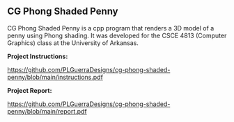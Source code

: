 ## CG Phong Shaded Penny

CG Phong Shaded Penny is a cpp program that renders a 3D model of a penny using Phong shading. It was developed for the CSCE 4813 (Computer Graphics) class at the University of Arkansas.

**Project Instructions:**

https://github.com/PLGuerraDesigns/cg-phong-shaded-penny/blob/main/instructions.pdf

**Project Report:**

https://github.com/PLGuerraDesigns/cg-phong-shaded-penny/blob/main/report.pdf
